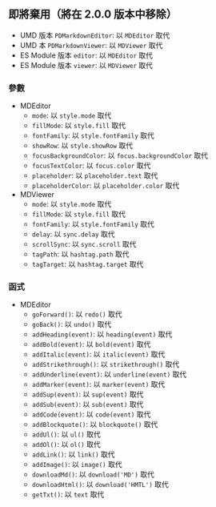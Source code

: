 ## 即將棄用（將在 2.0.0 版本中移除）

- UMD 版本 `PDMarkdownEditor`: 以 `MDEditor` 取代
- UMD 本 `PDMarkdownViewer`: 以 `MDViewer` 取代
- ES Module 版本 `editor`: 以 `MDEditor` 取代
- ES Module 版本 `viewer`: 以 `MDViewer` 取代

###  參數

- MDEditor
    - `mode`: 以 `style.mode` 取代
    - `fillMode`: 以 `style.fill` 取代
    - `fontFamily`: 以 `style.fontFamily` 取代
    - `showRow`: 以 `style.showRow` 取代
    - `focusBackgroundColor`: 以 `focus.backgroundColor` 取代
    - `focusTextColor`: 以 `focus.color` 取代
    - `placeholder`: 以 `placeholder.text` 取代
    - `placeholderColor`: 以 `placeholder.color` 取代
- MDViewer
    - `mode`: 以 `style.mode` 取代
    - `fillMode`: 以 `style.fill` 取代
    - `fontFamily`: 以 `style.fontFamily` 取代
    - `delay`: 以 `sync.delay` 取代
    - `scrollSync`: 以 `sync.scroll` 取代
    - `tagPath`: 以 `hashtag.path` 取代
    - `tagTarget`: 以 `hashtag.target` 取代

### 函式

- MDEditor
    - `goForward()`: 以 `redo()` 取代
    - `goBack()`: 以 `undo()` 取代
    - `addHeading(event)`: 以 `heading(event)` 取代
    - `addBold(event)`: 以 `bold(event)` 取代
    - `addItalic(event)`: 以 `italic(event)` 取代
    - `addStrikethrough()`: 以 `strikethrough()` 取代
    - `addUnderline(event)`: 以 `underline(event)` 取代
    - `addMarker(event)`: 以 `marker(event)` 取代
    - `addSup(event)`: 以 `sup(event)` 取代
    - `addSub(event)`: 以 `sub(event)` 取代
    - `addCode(event)`: 以 `code(event)` 取代
    - `addBlockquote()`: 以 `blockquote()` 取代
    - `addUl()`: 以 `ul()` 取代
    - `addOl()`: 以 `ol()` 取代
    - `addLink()`: 以 `link()` 取代
    - `addImage()`: 以 `image()` 取代
    - `downloadMd()`: 以  `download('MD')` 取代
    - `downloadHtml()`: 以  `download('HMTL')` 取代
    - `getTxt()`: 以 `text` 取代
